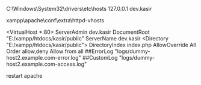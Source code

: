 C:\Windows\System32\drivers\etc\hosts
127.0.0.1       dev.kasir


xampp\apache\conf\extra\httpd-vhosts

<VirtualHost *:80>
    ServerAdmin dev.kasir
    DocumentRoot "E:/xampp/htdocs/kasir/public"
    ServerName dev.kasir
    <Directory "E:/xampp/htdocs/kasir/public">
        DirectoryIndex index.php
        AllowOverride All
        Order allow,deny
        Allow from all
    </Directory>
    ##ErrorLog "logs/dummy-host2.example.com-error.log"
    ##CustomLog "logs/dummy-host2.example.com-access.log" 
</VirtualHost>

restart apache